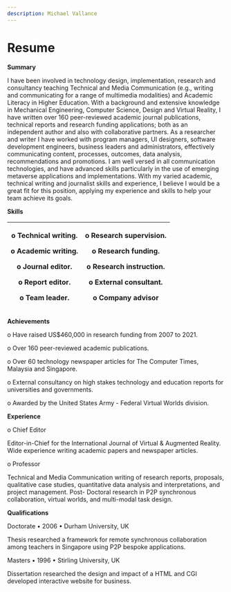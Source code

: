```yaml
---
description: Michael Vallance
---
```


# Resume

**Summary**

I have been involved in technology design, implementation, research and consultancy teaching Technical and Media Communication (e.g., writing and communicating for a range of multimedia modalities) and Academic Literacy in Higher Education. With a background and extensive knowledge in Mechanical Engineering, Computer Science, Design and Virtual Reality, I have written over 160 peer-reviewed academic journal publications, technical reports and research funding applications; both as an independent author and also with collaborative partners.  As a researcher and writer I have worked with program managers, UI designers, software development engineers, business leaders and administrators, effectively communicating content, processes, outcomes, data analysis, recommendations and promotions. I am well versed in all communication technologies, and have advanced skills particularly in the use of emerging metaverse applications and implementations. With my varied academic, technical writing and journalist skills and experience, I believe I would be a great fit for this position, applying my experience and skills to help your team achieve its goals.

**Skills**

| <p>o   Technical writing.</p><p>o   Academic writing.</p><p>o   Journal editor.</p><p>o   Report editor.</p><p>o   Team leader.</p> | <p>o   Research supervision.</p><p>o   Research funding.</p><p>o   Research instruction.</p><p>o   External consultant.</p><p>o   Company advisor</p> |
| ----------------------------------------------------------------------------------------------------------------------------------- | ----------------------------------------------------------------------------------------------------------------------------------------------------- |

**Achievements**

o   Have raised US$460,000 in research funding from 2007 to 2021.&#x20;

o   Over 160 peer-reviewed academic publications.

o   Over 60 technology newspaper articles for The Computer Times, Malaysia and Singapore.

o   External consultancy on high stakes technology and education reports for universities and governments.&#x20;

o   Awarded by the United States Army - Federal Virtual Worlds division.

**Experience**

o   Chief Editor

Editor-in-Chief for the International Journal of Virtual & Augmented Reality. Wide experience writing academic papers and newspaper articles.&#x20;

o   Professor

Technical and Media Communication writing of research reports, proposals, qualitative case studies, quantitative data analysis and interpretations, and project management. Post- Doctoral research in P2P synchronous collaboration, virtual worlds, and multi-modal task design.

**Qualifications**

Doctorate • 2006 • Durham University, UK

Thesis researched a framework for remote synchronous collaboration among teachers in Singapore using P2P bespoke applications.

Masters • 1996 • Stirling University, UK

Dissertation researched the design and impact of a HTML and CGI developed interactive website for business.
